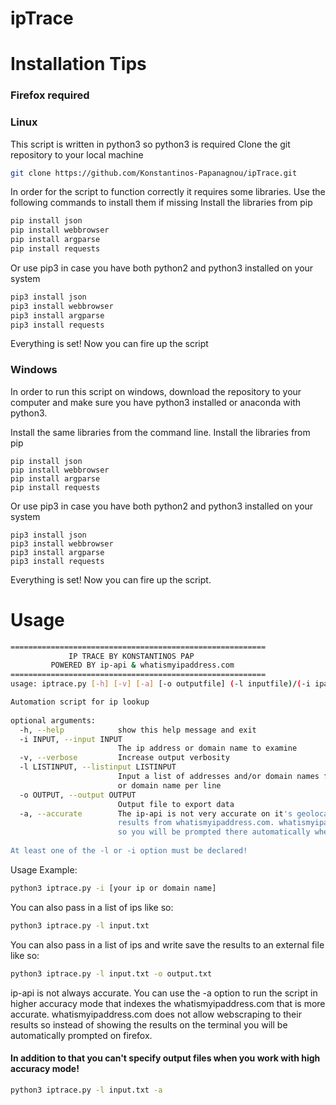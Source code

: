 # ipTrace

# Installation Tips
### Firefox required
### Linux

This script is written in python3 so python3 is required
Clone the git repository to your local machine
```bash
git clone https://github.com/Konstantinos-Papanagnou/ipTrace.git
```
In order for the script to function correctly it requires some libraries. Use the following commands to install them if missing 
Install the libraries from pip 
```bash
pip install json
pip install webbrowser
pip install argparse
pip install requests
```
Or use pip3 in case you have both python2 and python3 installed on your system
```bash
pip3 install json
pip3 install webbrowser
pip3 install argparse
pip3 install requests
```

Everything is set! Now you can fire up the script

### Windows
In order to run this script on windows, download the repository to your computer and make sure you have python3 installed or anaconda with python3.

Install the same libraries from the command line.
Install the libraries from pip 
```batch
pip install json
pip install webbrowser
pip install argparse
pip install requests
```
Or use pip3 in case you have both python2 and python3 installed on your system
```batch
pip3 install json
pip3 install webbrowser
pip3 install argparse
pip3 install requests
```
Everything is set! Now you can fire up the script.

# Usage

```bash
=========================================================
             IP TRACE BY KONSTANTINOS PAP                
         POWERED BY ip-api & whatismyipaddress.com       
=========================================================
usage: iptrace.py [-h] [-v] [-a] [-o outputfile] (-l inputfile)/(-i ipaddr)

Automation script for ip lookup
                                                                                                                                    
optional arguments:                                                                                                                 
  -h, --help            show this help message and exit                                                                             
  -i INPUT, --input INPUT                                                                                                           
                        The ip address or domain name to examine                                                                    
  -v, --verbose         Increase output verbosity                                                                                   
  -l LISTINPUT, --listinput LISTINPUT                                                                                               
                        Input a list of addresses and/or domain names from an external file. The file must contain one ip address   
                        or domain name per line                                                                                     
  -o OUTPUT, --output OUTPUT                                                                                                        
                        Output file to export data                                                                                  
  -a, --accurate        The ip-api is not very accurate on it's geolocation traces so use the -a option to get more accurate        
                        results from whatismyipaddress.com. whatismyipaddress strictly does not allow webscraping to their website  
                        so you will be prompted there automatically when using this option.                                         
                                                                                                                                    
At least one of the -l or -i option must be declared!  
```

Usage Example:
```bash
python3 iptrace.py -i [your ip or domain name] 
```

You can also pass in a list of ips like so:
```bash
python3 iptrace.py -l input.txt
```

You can also pass in a list of ips and write save the results to an external file like so:
```bash
python3 iptrace.py -l input.txt -o output.txt
```

ip-api is not always accurate. You can use the -a option to run the script in higher accuracy mode that indexes the whatismyipaddress.com that is more accurate.
whatismyipaddress.com does not allow webscraping to their results so instead of showing the results on the terminal you will be automatically prompted on firefox.
####  In addition to that you can't specify output files when you work with high accuracy mode!
```bash
python3 iptrace.py -l input.txt -a
```
